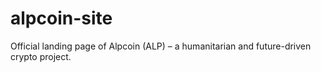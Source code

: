 # alpcoin-site
Official landing page of Alpcoin (ALP) – a humanitarian and future-driven crypto project.
